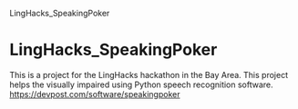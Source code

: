  LingHacks_SpeakingPoker
# LingHacks_SpeakingPoker
This is a project for the LingHacks hackathon in the Bay Area.
This project helps the visually impaired using Python speech recognition software.
https://devpost.com/software/speakingpoker
